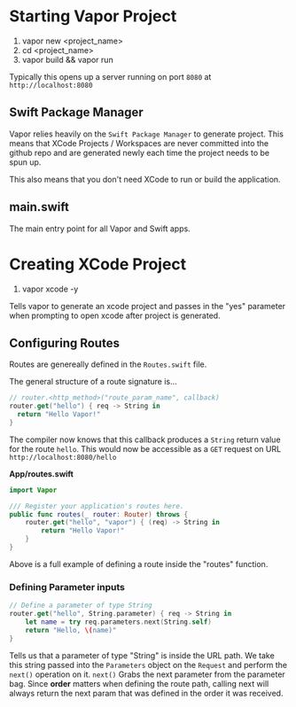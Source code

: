# Starting Vapor Project

1. vapor new <project_name>
2. cd <project_name>
3. vapor build && vapor run

Typically this opens up a server running on port `8080` at `http://localhost:8080`

## Swift Package Manager

Vapor relies heavily on the `Swift Package Manager` to generate project. This means that XCode Projects / Workspaces are never committed into the github repo and are generated newly each time the project needs to be spun up.

This also means that you don't need XCode to run or build the application.

## main.swift

The main entry point for all Vapor and Swift apps.

# Creating XCode Project

1. vapor xcode -y

Tells vapor to generate an xcode project and passes in the "yes" parameter when prompting to open xcode after project is generated.

## Configuring Routes

Routes are genereally defined in the `Routes.swift` file.

The general structure of a route signature is...

```Swift
// router.<http_method>("route_param_name", callback)
router.get("hello") { req -> String in
  return "Hello Vapor!"
}
```

The compiler now knows that this callback produces a `String` return value for the route `hello`. This would now be accessible as a `GET` request on URL `http://localhost:8080/hello`

**App/routes.swift**

```Swift
import Vapor

/// Register your application's routes here.
public func routes(_ router: Router) throws {
    router.get("hello", "vapor") { (req) -> String in
        return "Hello Vapor!"
    }
}
```

Above is a full example of defining a route inside the "routes" function.

### Defining Parameter inputs

```Swift
// Define a parameter of type String
router.get("hello", String.parameter) { req -> String in
    let name = try req.parameters.next(String.self)
    return "Hello, \(name)"
}
```

Tells us that a parameter of type "String" is inside the URL path. We take this string passed into the `Parameters` object on the `Request` and perform the `next()` operation on it. `next()` Grabs the next parameter from the parameter bag. Since **order** matters when defining the route path, calling next will always return the next param that was defined in the order it was received.
